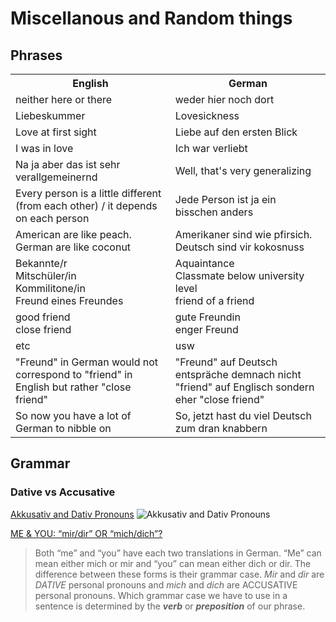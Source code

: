 # Miscellanous and Random things
## Phrases
<table>
    <tr>
        <th>English</th>
        <th>German</th>
    </tr>
    <tr>
        <td>neither here or there</td>
        <td>weder hier noch dort</td>
    </tr>
    <tr>
        <td>Liebeskummer</td>
        <td>Lovesickness</td>
    </tr>
    <tr>
        <td>Love at first sight</td>
        <td>Liebe auf den ersten Blick</td>
    </tr>
    <tr>
        <td>I was in love</td>
        <td>Ich war verliebt</td>
    </tr>
    <tr>
        <td>Na ja aber das ist sehr verallgemeinernd</td>
        <td> Well, that's very generalizing</td>
    </tr>
    <tr>
        <td>Every person is a little different (from each other) / it depends on each person</td>
        <td>Jede Person ist ja ein bisschen anders</td>
    </tr>
    <tr>
        <td>American are like peach. German are like coconut</td>
        <td>Amerikaner sind wie pfirsich. Deutsch sind vir kokosnuss</td>
    </tr>
    <tr>
        <td>Bekannte/r <br/> Mitschüler/in  <br/> Kommilitone/in <br/> Freund eines Freundes </td>
        <td>Aquaintance <br/> Classmate below university level <br/>  friend of a friend </td>
    </tr>
    <tr>
        <td>good friend <br/> close friend</td>
        <td>gute Freundin <br/> enger Freund</td>
    </tr>
    <tr>
        <td>etc</td>
        <td>usw</td>
    </tr>
    <tr>
        <td>"Freund" in German would not correspond to "friend" in English but rather "close friend"</td>
        <td>"Freund" auf Deutsch entspräche demnach nicht "friend" auf Englisch sondern eher "close friend"</td>
    </tr>
    <tr>
        <td>So now you have a lot of German to nibble on</td>
        <td>So, jetzt hast du viel Deutsch zum dran knabbern 
</td>
    </tr>
</table>

## Grammar
### Dative vs Accusative
[Akkusativ and Dativ Pronouns](https://aminoapps.com/c/language-exchange/page/blog/german-lesson-6-akkusativ-and-dativ-pronouns/42B1_jg4tYu2MnB0LjEYb2qgkladr2orBr7)
![](https://pm1.narvii.com/6933/7d50ebd99cfbddeea3eb131a4955b1bfdba9fbe9r1-862-892v2_hq.jpg "Akkusativ and Dativ Pronouns")

[ME & YOU: “mir/dir” OR “mich/dich”?](https://blogs.transparent.com/german/me-you-%e2%80%9cmirdir%e2%80%9d-or-michdich/)
> Both “me” and “you” have each two translations in German. “Me” can mean either mich or mir and “you” can mean either dich or dir. The difference between these forms is their grammar case. *Mir* and *dir* are *DATIVE* personal pronouns and *mich* and *dich* are ACCUSATIVE personal pronouns.
Which grammar case we have to use in a sentence is determined by the _**verb**_ or _**preposition**_ of our phrase.
